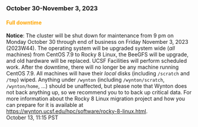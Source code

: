 ### October 30-November 3, 2023

#### <span style="color: orange;">Full downtime</span>

<!--
**Notice**: Starting today, October 15, the maximum job runtime will
be decreased on a daily basis from the current 14 days so that jobs
finish in time for the shutdown on October 30. Jobs with runtimes
going into the maintenance window, will only be started after the
downtime.
<br><span class="timestamp">October 15, 09:00 PST</span>
-->

**Notice**: The cluster will be shut down for maintenance from 9 pm on
Monday October 30 through end of business on Friday November 3, 2023
(2023W44).  The operating system will be upgraded system wide (_all_
machines) from CentOS 7.9 to Rocky 8 Linux, the BeeGFS will be
upgrade, and old hardware will be replaced. UCSF Facilities will
perform scheduled work.  After the downtime, there will no longer be
any machine running CentOS 7.9.  All machines will have their _local_
disks (including `/scratch` and `/tmp`) wiped. Anything under
`/wynton` (including `/wynton/scratch`, `/wynton/home`, ...) should be
unaffected, but please note that Wynton does not back anything up, so
we recommend you to to back up critical data. For more information
about the Rocky 8 Linux migration project and how you can prepare for
it is available at
<https://wynton.ucsf.edu/hpc/software/rocky-8-linux.html>.  <br><span
class="timestamp">October 13, 11:15 PST</span>

<!--
start: 2023-10-30T09:00:00
stop: 2023-11-03T17:00:00
length: 
severity: under-maintenance
affected: jobs, beegfs, compute, *
reason: scheduled
 -->
